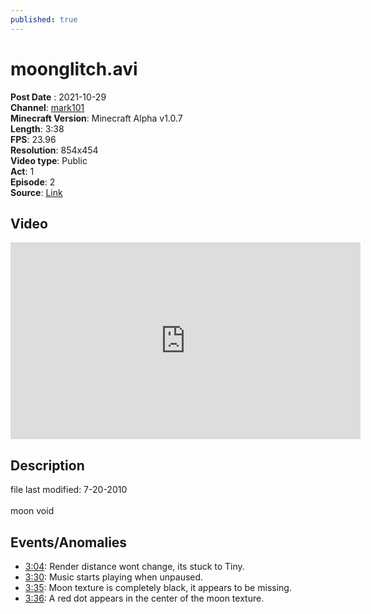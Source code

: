 ```yaml
---
published: true
---
```


# moonglitch.avi
**Post Date** : 2021-10-29
<br>**Channel**: [mark101](channel_mark101)
<br>**Minecraft Version**: Minecraft Alpha v1.0.7
<br>**Length**: 3:38
<br>**FPS**: 23.96
<br>**Resolution**: 854x454
<br>**Video type**: Public 
<br>**Act**: 1
<br>**Episode**: 2
<br>**Source**: [Link](https://www.youtube.com/watch?v=0qkh6vredyo)

## Video
<iframe width="560" height="315" src="https://www.youtube-nocookie.com/embed/0qkh6vredyo" title="YouTube video player" frameborder="0" allow="accelerometer; autoplay; clipboard-write; encrypted-media; gyroscope; picture-in-picture" allowfullscreen></iframe>

## Description
file last modified: 7-20-2010
<br><br>moon void

## Events/Anomalies
- [3:04](https://youtu.be/0qkh6vredyo?t=184): Render distance wont change, its stuck to Tiny.
- [3:30](https://youtu.be/0qkh6vredyo?t=210): Music starts playing when unpaused.
- [3:35](https://youtu.be/0qkh6vredyo?t=215): Moon texture is completely black, it appears to be missing.
- [3:36](https://youtu.be/0qkh6vredyo?t=216): A red dot appears in the center of the moon texture.